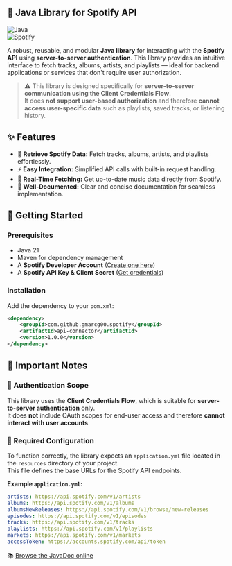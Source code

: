 ## 🚀 Java Library for Spotify API

![Java](https://img.shields.io/badge/Java-ED8B00?style=for-the-badge&logo=java&logoColor=white)  
![Spotify](https://img.shields.io/badge/Spotify-1DB954?style=for-the-badge&logo=spotify&logoColor=white)

A robust, reusable, and modular **Java library** for interacting with the **Spotify API** using **server-to-server authentication**. This library provides an intuitive interface to fetch tracks, albums, artists, and playlists — ideal for backend applications or services that don't require user authorization.

> ⚠️ This library is designed specifically for **server-to-server communication using the Client Credentials Flow**.  
> It does **not support user-based authorization** and therefore **cannot access user-specific data** such as playlists, saved tracks, or listening history.

## ✨ Features

- 🎵 **Retrieve Spotify Data:** Fetch tracks, albums, artists, and playlists effortlessly.
- ⚡ **Easy Integration:** Simplified API calls with built-in request handling.
- 📡 **Real-Time Fetching:** Get up-to-date music data directly from Spotify.
- 📜 **Well-Documented:** Clear and concise documentation for seamless implementation.

## 🚀 Getting Started

### Prerequisites

- Java 21
- Maven for dependency management
- A **Spotify Developer Account** ([Create one here](https://developer.spotify.com/))
- A **Spotify API Key & Client Secret** ([Get credentials](https://developer.spotify.com/dashboard/applications))

### Installation

Add the dependency to your `pom.xml`:

```xml
<dependency>
    <groupId>com.github.gmarcg00.spotify</groupId>
    <artifactId>api-connector</artifactId>
    <version>1.0.0</version>
</dependency>
```

## 📘 Important Notes

### 🔐 Authentication Scope

This library uses the **Client Credentials Flow**, which is suitable for **server-to-server authentication** only.  
It does **not** include OAuth scopes for end-user access and therefore **cannot interact with user accounts**.

### 📄 Required Configuration

To function correctly, the library expects an `application.yml` file located in the `resources` directory of your project.  
This file defines the base URLs for the Spotify API endpoints.

**Example `application.yml`:**

```yaml
artists: https://api.spotify.com/v1/artists
albums: https://api.spotify.com/v1/albums
albumsNewReleases: https://api.spotify.com/v1/browse/new-releases
episodes: https://api.spotify.com/v1/episodes
tracks: https://api.spotify.com/v1/tracks
playlists: https://api.spotify.com/v1/playlists
markets: https://api.spotify.com/v1/markets
accessToken: https://accounts.spotify.com/api/token
```

📚 [Browse the JavaDoc online](https://gmarcg00.github.io/spotify-api-connector/)
